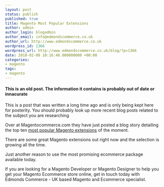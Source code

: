 ```yaml
---
layout: post
status: publish
published: true
title: Magento Most Popular Extensions
author: admin
author_login: blogadmin
author_email: info@edmondscommerce.co.uk
author_url: http://www.edmondscommerce.co.uk
wordpress_id: 1366
wordpress_url: http://www.edmondscommerce.co.uk/blog/?p=1366
date: 2010-02-08 10:16:48.000000000 +00:00
categories:
- magento
tags:
- magento
---
```

<div class="oldpost"><h4>This is an old post. The information it contains is probably out of date or innacurate</h4>
<p>
This is a post that was written a long time ago and is only being kept here for posterity.
You should probably look up more recent blog posts related to the subject you are researching
</p>
</div>
Over at Magentocommerce.com they have just posted a blog story detailing the top ten <a href="http://www.magentocommerce.com/blog/comments/top-10-most-popular-extensions-this-week-jan-31-feb-5-x/">most popular Magento extensions</a> of the moment.

There are some great Magento extensions out right now and the selection is growing all the time.

Just another reason to use the most promising ecommerce package available today.

If you are looking for a Magento Developer or Magento Designer to help you get your Magento Ecommerce store online, get in touch today with Edmonds Commerce - UK based Magento and Ecommerce specialist.
